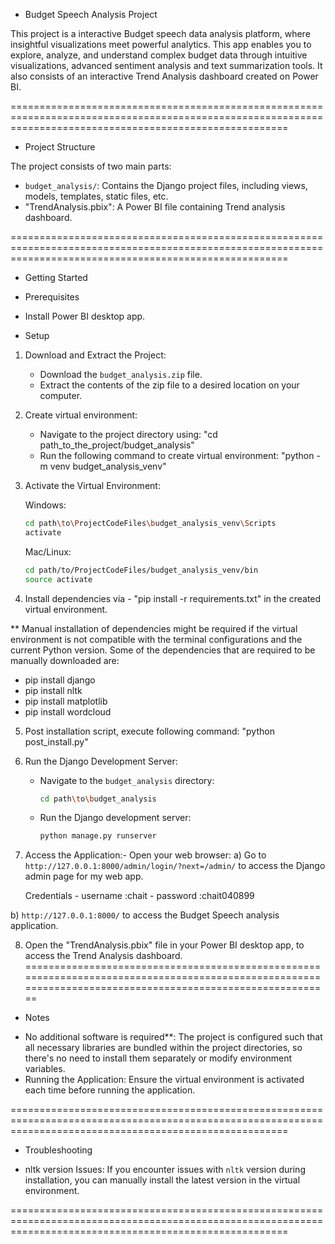 * Budget Speech Analysis Project

This project is a interactive Budget speech data analysis platform, where insightful visualizations meet powerful analytics. This app enables you to explore, analyze, and understand complex budget data through intuitive visualizations, advanced sentiment analysis and text summarization tools. It also consists of an interactive Trend Analysis dashboard created on Power BI.

============================================================================================================================================================

* Project Structure

The project consists of two main parts:
- `budget_analysis/`: Contains the Django project files, including views, models, templates, static files, etc.
- "TrendAnalysis.pbix": A Power BI file containing Trend analysis dashboard.

============================================================================================================================================================

* Getting Started

- Prerequisites

- Install Power BI desktop app.

- Setup

1. Download and Extract the Project:
    - Download the `budget_analysis.zip` file.
    - Extract the contents of the zip file to a desired location on your computer.

2. Create virtual environment:
    - Navigate to the project directory using: "cd path_to_the_project/budget_analysis"
    - Run the following command to create virtual environment: "python -m venv budget_analysis_venv"

3. Activate the Virtual Environment:

    Windows:
    ```bash
    cd path\to\ProjectCodeFiles\budget_analysis_venv\Scripts
    activate
    ```

    Mac/Linux:
    ```bash
    cd path/to/ProjectCodeFiles/budget_analysis_venv/bin
    source activate
    ```

4. Install dependencies via - "pip install -r requirements.txt" in the created virtual environment.

** Manual installation of dependencies might be required if the virtual environment is not compatible with the terminal configurations and the current Python version. Some of the dependencies that are required to be manually downloaded are:

- pip install django
- pip install nltk
- pip install matplotlib
- pip install wordcloud

5. Post installation script, execute following command: "python post_install.py"

6. Run the Django Development Server:
    - Navigate to the `budget_analysis` directory:
      ```bash
      cd path\to\budget_analysis
      ```
    - Run the Django development server:
      ```bash
      python manage.py runserver
      ```
7. Access the Application:- Open your web browser: 
a) Go to `http://127.0.0.1:8000/admin/login/?next=/admin/` to access the Django admin page for my web app.

   Credentials - username :chait
               - password :chait040899

b) `http://127.0.0.1:8000/` to access the Budget Speech analysis application.

8. Open the "TrendAnalysis.pbix" file in your Power BI desktop app, to access the Trend Analysis dashboard.
===========================================================================================================================================================

* Notes

- No additional software is required**: The project is configured such that all necessary libraries are bundled within the project directories, so there's no need to install them separately or modify environment variables.
- Running the Application: Ensure the virtual environment is activated each time before running the application.

============================================================================================================================================================
  
* Troubleshooting

- nltk version Issues: If you encounter issues with `nltk` version during installation, you can manually install the latest version in the virtual environment.  

============================================================================================================================================================


